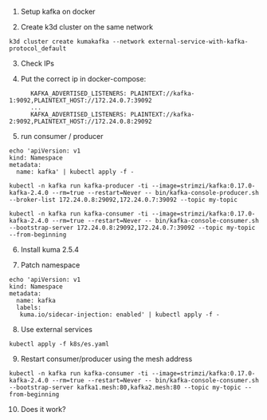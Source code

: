 1. Setup kafka on docker

2. Create k3d cluster on the same network

```
k3d cluster create kumakafka --network external-service-with-kafka-protocol_default
```

3. Check IPs

4. Put the correct ip in docker-compose:

```
      KAFKA_ADVERTISED_LISTENERS: PLAINTEXT://kafka-1:9092,PLAINTEXT_HOST://172.24.0.7:39092
      ...
      KAFKA_ADVERTISED_LISTENERS: PLAINTEXT://kafka-2:9092,PLAINTEXT_HOST://172.24.0.8:29092
```

5. run consumer / producer

```
echo 'apiVersion: v1
kind: Namespace
metadata:
  name: kafka' | kubectl apply -f -
```

```
kubectl -n kafka run kafka-producer -ti --image=strimzi/kafka:0.17.0-kafka-2.4.0 --rm=true --restart=Never -- bin/kafka-console-producer.sh --broker-list 172.24.0.8:29092,172.24.0.7:39092 --topic my-topic
```

```
kubectl -n kafka run kafka-consumer -ti --image=strimzi/kafka:0.17.0-kafka-2.4.0 --rm=true --restart=Never -- bin/kafka-console-consumer.sh --bootstrap-server 172.24.0.8:29092,172.24.0.7:39092 --topic my-topic --from-beginning
```

6. Install kuma 2.5.4

7. Patch namespace 

```
echo 'apiVersion: v1
kind: Namespace
metadata:
  name: kafka
  labels:
   kuma.io/sidecar-injection: enabled' | kubectl apply -f -
```

8. Use external services

```
kubectl apply -f k8s/es.yaml
```

9. Restart consumer/producer using the mesh address

```
kubectl -n kafka run kafka-consumer -ti --image=strimzi/kafka:0.17.0-kafka-2.4.0 --rm=true --restart=Never -- bin/kafka-console-consumer.sh --bootstrap-server kafka1.mesh:80,kafka2.mesh:80 --topic my-topic --from-beginning
```

10. Does it work?
